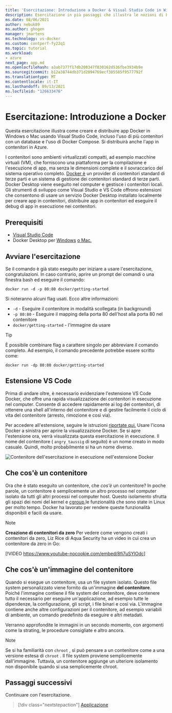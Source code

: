 ```yaml
---
title: 'Esercitazione: Introduzione a Docker & Visual Studio Code in Windows o Mac'
description: Esercitazione in più passaggi che illustra le nozioni di base sull'uso di Docker con Visual Studio Code.
ms.date: 08/06/2021
author: nebuk89
ms.author: ghogen
manager: jmartens
ms.technology: vs-docker
ms.custom: contperf-fy22q1
ms.topic: tutorial
ms.workload:
- azure
next_page: app.md
ms.openlocfilehash: a3ab7377f17db208347f830162d536fbe3934b9e
ms.sourcegitcommit: b12a38744db371d2894769ecf305585f9577792f
ms.translationtype: MT
ms.contentlocale: it-IT
ms.lasthandoff: 09/13/2021
ms.locfileid: "126633476"
---
```

# <a name="tutorial-get-started-with-docker"></a>Esercitazione: Introduzione a Docker

Questa esercitazione illustra come creare e distribuire app Docker in Windows o Mac usando Visual Studio Code, incluso l'uso di più contenitori con un database e l'uso di Docker Compose. Si distribuirà anche l'app in contenitori in Azure.

I contenitori sono ambienti virtualizzati compatti, ad esempio macchine virtuali (VM), che forniscono una piattaforma per la compilazione e l'esecuzione di app, ma senza le dimensioni complete e il sovraccarico del sistema operativo completo. [Docker è](https://www.docker.com) un provider di contenitori standard di terze parti e un sistema di gestione dei contenitori standard di terze parti. Docker Desktop viene eseguito nel computer e gestisce i contenitori locali. Gli strumenti di sviluppo come Visual Studio e VS Code offrono estensioni che consentono di usare un servizio Docker Desktop installato localmente per creare app in contenitori, distribuire app in contenitori ed eseguire il debug di app in esecuzione nei contenitori.

## <a name="prerequisites"></a>Prerequisiti

- [Visual Studio Code](https://code.microsoft.com/download)
- Docker Desktop per [Windows](https://docs.docker.com/docker-for-windows/install/) [o Mac.](https://docs.docker.com/docker-for-mac/install/)

## <a name="start-the-tutorial"></a>Avviare l'esercitazione

Se il comando è già stato eseguito per iniziare a usare l'esercitazione, congratulazioni.  In caso contrario, aprire un prompt dei comandi o una finestra bash ed eseguire il comando:

```cli
docker run -d -p 80:80 docker/getting-started
```

Si noteranno alcuni flag usati. Ecco altre informazioni:

- `-d` - Eseguire il contenitore in modalità scollegata (in background)
- `-p 80:80` - Eseguire il mapping della porta 80 dell'host alla porta 80 nel contenitore
- `docker/getting-started` - l'immagine da usare

> [!TIP]
> È possibile combinare flag a carattere singolo per abbreviare il comando completo.
> Ad esempio, il comando precedente potrebbe essere scritto come:
>
> ```cli
> docker run -dp 80:80 docker/getting-started
> ```

## <a name="the-vs-code-extension"></a>Estensione VS Code

Prima di andare oltre, è necessario evidenziare l'estensione VS Code Docker, che offre una rapida visualizzazione dei contenitori in esecuzione nel computer. Consente di accedere rapidamente ai log dei contenitori, di ottenere una shell all'interno del contenitore e di gestire facilmente il ciclo di vita del contenitore (arresto, rimozione e così via).

Per accedere all'estensione, seguire le istruzioni [riportate qui.](https://code.visualstudio.com/docs/containers/overview) Usare l'icona Docker a sinistra per aprire la visualizzazione Docker. Se si apre l'estensione ora, verrà visualizzata questa esercitazione in esecuzione. Il nome del contenitore ( `angry_taussig` di seguito) è un nome creato in modo casuale. Quindi, molto probabilmente si ha un nome diverso.

![Contenitore dell'esercitazione in esecuzione nell'estensione Docker](media/vs-tutorial-in-extension.png)

## <a name="what-is-a-container"></a>Che cos'è un contenitore

Ora che è stato eseguito un contenitore, che *cos'è* un contenitore? In poche parole, un contenitore è semplicemente un altro processo nel computer isolato da tutti gli altri processi nel computer host. Questo isolamento sfrutta gli spazi dei nomi del kernel e [cgroup,](https://medium.com/@saschagrunert/demystifying-containers-part-i-kernel-space-2c53d6979504)le funzionalità che sono state in Linux per molto tempo. Docker ha lavorato per rendere queste funzionalità disponibili e facili da usare.

> [!NOTE]
> **Creazione di contenitori da zero** Per vedere come vengono creati i contenitori da zero, Liz Rice di Aqua Security ha un video in cui crea un contenitore da zero in Go:
>
> [!VIDEO https://www.youtube-nocookie.com/embed/8fi7uSYlOdc]

## <a name="what-is-a-container-image"></a>Che cos'è un'immagine del contenitore

Quando si esegue un contenitore, usa un file system isolato. Questo file system personalizzato viene fornito da un'immagine **del contenitore**. Poiché l'immagine contiene il file system del contenitore, deve contenere tutto il necessario per eseguire un'applicazione, ad esempio tutte le dipendenze, la configurazione, gli script, i file binari e così via. L'immagine contiene anche altre configurazioni per il contenitore, ad esempio variabili di ambiente, un comando predefinito da eseguire e altri metadati.

Verranno approfondite le immagini in un secondo momento, con argomenti come la strating, le procedure consigliate e altro ancora.

> [!NOTE]
> Se si ha familiarità con `chroot` , si può pensare a un contenitore come a una versione estesa di `chroot` . Il file system proviene semplicemente dall'immagine. Tuttavia, un contenitore aggiunge un ulteriore isolamento non disponibile quando si usa semplicemente chroot.

## <a name="next-steps"></a>Passaggi successivi

Continuare con l'esercitazione.

> [!div class="nextstepaction"]
> [Applicazione](your-application.md)
